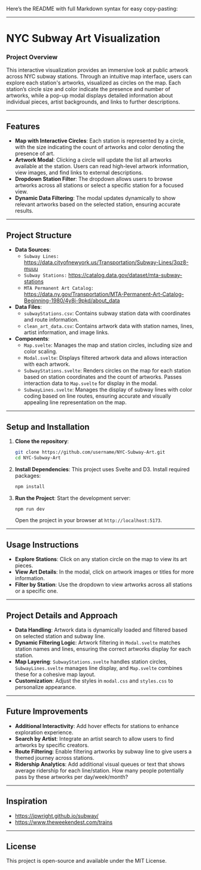 Here’s the README with full Markdown syntax for easy copy-pasting:

---

# NYC Subway Art Visualization

### Project Overview
This interactive visualization provides an immersive look at public artwork across NYC subway stations. Through an intuitive map interface, users can explore each station's artworks, visualized as circles on the map. Each station’s circle size and color indicate the presence and number of artworks, while a pop-up modal displays detailed information about individual pieces, artist backgrounds, and links to further descriptions.

---

## Features

- **Map with Interactive Circles**: Each station is represented by a circle, with the size indicating the count of artworks and color denoting the presence of art.
- **Artwork Modal**: Clicking a circle will update the list all artworks available at the station. Users can read high-level artwork information, view images, and find links to external descriptions.
- **Dropdown Station Filter**: The dropdown allows users to browse artworks across all stations or select a specific station for a focused view.
- **Dynamic Data Filtering**: The modal updates dynamically to show relevant artworks based on the selected station, ensuring accurate results.

---

## Project Structure

- **Data Sources**:
  - `Subway Lines:` https://data.cityofnewyork.us/Transportation/Subway-Lines/3qz8-muuu
  - `Subway Stations:` https://catalog.data.gov/dataset/mta-subway-stations
  - `MTA Permanent Art Catalog:` https://data.ny.gov/Transportation/MTA-Permanent-Art-Catalog-Beginning-1980/4y8j-9pkd/about_data 
- **Data Files**:
  - `subwayStations.csv`: Contains subway station data with coordinates and route information.
  - `clean_art_data.csv`: Contains artwork data with station names, lines, artist information, and image links.
- **Components**:
  - `Map.svelte`: Manages the map and station circles, including size and color scaling.
  - `Modal.svelte`: Displays filtered artwork data and allows interaction with each artwork.
  - `SubwayStations.svelte`: Renders circles on the map for each station based on station coordinates and the count of artworks. Passes interaction data to `Map.svelte` for display in the modal.
  - `SubwayLines.svelte`: Manages the display of subway lines with color coding based on line routes, ensuring accurate and visually appealing line representation on the map.

---

## Setup and Installation

1. **Clone the repository**:
   ```bash
   git clone https://github.com/username/NYC-Subway-Art.git
   cd NYC-Subway-Art
   ```

2. **Install Dependencies**:
   This project uses Svelte and D3. Install required packages:
   ```bash
   npm install
   ```

3. **Run the Project**:
   Start the development server:
   ```bash
   npm run dev
   ```
   Open the project in your browser at `http://localhost:5173`.

---

## Usage Instructions

- **Explore Stations**: Click on any station circle on the map to view its art pieces.
- **View Art Details**: In the modal, click on artwork images or titles for more information.
- **Filter by Station**: Use the dropdown to view artworks across all stations or a specific one.

---

## Project Details and Approach

- **Data Handling**: Artwork data is dynamically loaded and filtered based on selected station and subway line.
- **Dynamic Filtering Logic**: Artwork filtering in `Modal.svelte` matches station names and lines, ensuring the correct artworks display for each station.
- **Map Layering**: `SubwayStations.svelte` handles station circles, `SubwayLines.svelte` manages line display, and `Map.svelte` combines these for a cohesive map layout.
- **Customization**: Adjust the styles in `modal.css` and `styles.css` to personalize appearance.

---

## Future Improvements

- **Additional Interactivity**: Add hover effects for stations to enhance exploration experience.
- **Search by Artist**: Integrate an artist search to allow users to find artworks by specific creators.
- **Route Filtering**: Enable filtering artworks by subway line to give users a themed journey across stations.
- **Ridership Analytics**: Add additional visual queues or text that shows average ridership for each line/station. How many people potentially pass by these artworks per day/week/month?

---

## Inspiration

- https://jpwright.github.io/subway/
- https://www.theweekendest.com/trains 

---

## License
This project is open-source and available under the MIT License.